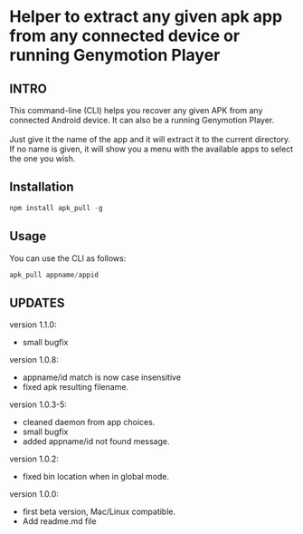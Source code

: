 Helper to extract any given apk app from any connected device or running Genymotion Player
==============================
## INTRO

This command-line (CLI) helps you recover any given APK from any connected Android device. It can also be a running Genymotion Player.<br/><br/>
Just give it the name of the app and it will extract it to the current directory. If no name is given, it will show you a menu with the available apps to select the one you wish. 

## Installation
```javascript
npm install apk_pull -g
```

## Usage
You can use the CLI as follows:  

```javascript
apk_pull appname/appid
```

## UPDATES

version 1.1.0:
- small bugfix

version 1.0.8:
- appname/id match is now case insensitive
- fixed apk resulting filename.

version 1.0.3-5: 
- cleaned daemon from app choices.
- small bugfix
- added appname/id not found message.

version 1.0.2: 
- fixed bin location when in global mode.

version 1.0.0: 
- first beta version, Mac/Linux compatible.
- Add readme.md file